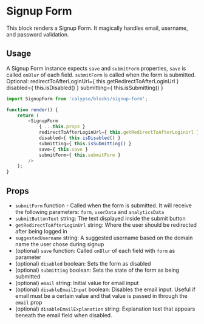 # Signup Form

This block renders a Signup Form. It magically handles email, username, and password validation.

## Usage

A Signup Form instance expects `save` and `submitForm` properties, `save` is called `onBlur` of each field. `submitForm` is called when the form is submitted.
Optional:
redirectToAfterLoginUrl={ this.getRedirectToAfterLoginUrl }
disabled={ this.isDisabled() }
submitting={ this.isSubmitting() }

```js
import SignupForm from 'calypso/blocks/signup-form';

function render() {
	return (
		<SignupForm
			{ ...this.props }
			redirectToAfterLoginUrl={ this.getRedirectToAfterLoginUrl }
			disabled={ this.isDisabled() }
			submitting={ this.isSubmitting() }
			save={ this.save }
			submitForm={ this.submitForm }
		/>
	);
}
```

## Props

- `submitForm` function - Called when the form is submitted. It will receive the following parameters: `form`, `userData` and `analyticsData`
- `submitButtonText` string: The text displayed inside the submit button
- `getRedirectToAfterLoginUrl` string: Where the user should be redirected after being logged in
- `suggestedUsername` string: A suggested username based on the domain name the user chose during signup
- (optional) `save` function: Called `onBlur` of each field with `form` as parameter
- (optional) `disabled` boolean: Sets the form as disabled
- (optional) `submitting` boolean: Sets the state of the form as being submitted
- (optional) `email` string: Initial value for email input
- (optional) `disableEmailInput` boolean: Disables the email input. Useful if email must be a certain value and that value is passed in through the `email` prop
- (optional) `disableEmailExplanation` string: Explanation text that appears beneath the email field when disabled.

